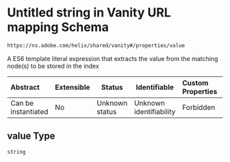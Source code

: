 # Untitled string in Vanity URL mapping Schema

```txt
https://ns.adobe.com/helix/shared/vanity#/properties/value
```

A ES6 template literal expression that extracts the value from the matching node(s) to be stored in the index


| Abstract            | Extensible | Status         | Identifiable            | Custom Properties | Additional Properties | Access Restrictions | Defined In                                                        |
| :------------------ | ---------- | -------------- | ----------------------- | :---------------- | --------------------- | ------------------- | ----------------------------------------------------------------- |
| Can be instantiated | No         | Unknown status | Unknown identifiability | Forbidden         | Allowed               | none                | [vanity.schema.json\*](vanity.schema.json "open original schema") |

## value Type

`string`
